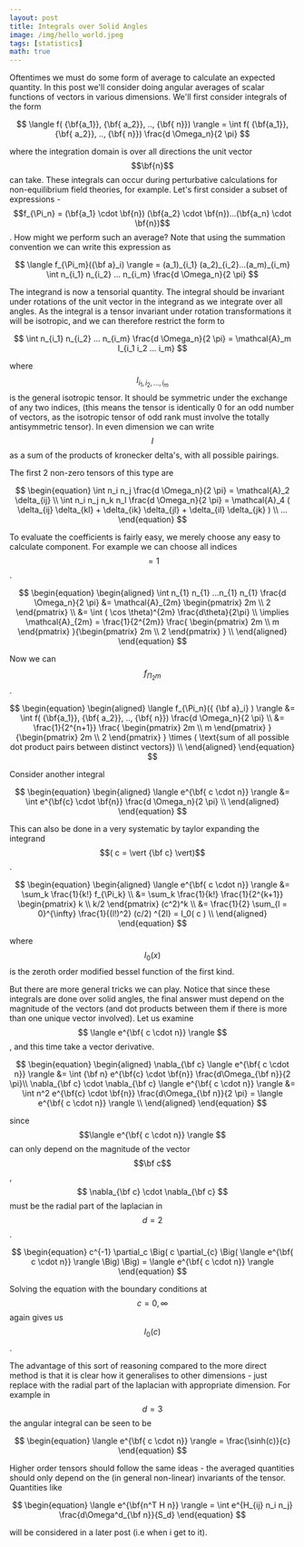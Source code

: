 ```yaml
---
layout: post
title: Integrals over Solid Angles
image: /img/hello_world.jpeg
tags: [statistics]
math: true
---
```



<script src='https://cdnjs.cloudflare.com/ajax/libs/mathjax/2.7.5/MathJax.js?config=TeX-MML-AM_CHTML' async></script>

Oftentimes we must do some form of average to calculate an expected quantity. In this post we'll consider doing angular averages of scalar functions of vectors in various dimensions. We'll first consider integrals of the form

$$
	\langle f( {\bf{a_1}}, {\bf{ a_2}}, .., {\bf{ n}}) \rangle = \int f( {\bf{a_1}}, {\bf{ a_2}}, .., {\bf{ n}}) \frac{d \Omega_n}{2 \pi}
$$

where the integration domain is over all directions the unit vector $$\bf{n}$$ can take. These integrals can occur during perturbative calculations for non-equilibrium field theories, for example. Let's first consider a subset of expressions - $$f_{\Pi_n} = (\bf{a_1} \cdot \bf{n}) (\bf{a_2} \cdot \bf{n})...(\bf{a_n} \cdot \bf{n})$$. How might we perform such an average? Note that using the summation convention we can write this expression as

$$
	\langle	f_{\Pi_m}({\bf a}_i) \rangle = (a_1)_{i_1} (a_2)_{i_2}...(a_m)_{i_m} \int n_{i_1} n_{i_2} ... n_{i_m} \frac{d \Omega_n}{2 \pi}
$$

The integrand is now a tensorial quantity. The integral should be invariant under rotations of the unit vector in the integrand as we integrate over all angles. As the integral is a tensor invariant under rotation transformations it will be isotropic, and we can therefore restrict the form to

$$
	 \int n_{i_1} n_{i_2} ... n_{i_m} \frac{d \Omega_n}{2 \pi} = \mathcal{A}_m I_{i_1 i_2 ... i_m}
$$

where $$I_{i_1, i_2, ...,i_m}$$ is the general isotropic tensor. It should be symmetric under the exchange of  any two indices, (this means the tensor is identically 0 for an odd number of vectors, as the isotropic tensor of odd rank must involve the totally antisymmetric tensor). In even dimension we can write $$I$$ as a sum of the products of kronecker delta's, with all possible pairings. 

The first 2 non-zero tensors of this type are

$$
\begin{equation}
	 \int n_i n_j \frac{d \Omega_n}{2 \pi} = \mathcal{A}_2 \delta_{ij} \\
	 \int n_i n_j n_k n_l \frac{d \Omega_n}{2 \pi} = \mathcal{A}_4 (  \delta_{ij} \delta_{kl} + \delta_{ik} \delta_{jl} + \delta_{il} \delta_{jk} ) \\
...
\end{equation}
$$

To evaluate the coefficients is fairly easy, we merely choose any easy to calculate component. For example we can choose all indices $$= 1$$.

$$
\begin{equation}
\begin{aligned}
	 \int n_{1} n_{1} ...n_{1} n_{1} \frac{d \Omega_n}{2 \pi} &= \mathcal{A}_{2m} \begin{pmatrix} 2m \\ 2 \end{pmatrix} \\
		&= \int ( \cos \theta)^{2m} \frac{d\theta}{2\pi} \\
		 \implies \mathcal{A}_{2m} = \frac{1}{2^{2m}} \frac{ \begin{pmatrix} 2m \\ m \end{pmatrix}  }{\begin{pmatrix} 2m \\ 2 \end{pmatrix} } \\
\end{aligned}
\end{equation}
$$

Now we can $$f_{\Pi_2m}$$.

$$
\begin{equation}
\begin{aligned}
	\langle	f_{\Pi_n}({ {\bf a}_i} ) \rangle &= \int f( {\bf{a_1}}, {\bf{ a_2}}, .., {\bf{ n}}) \frac{d \Omega_n}{2 \pi} \\
		&= \frac{1}{2^{n+1}} \frac{ \begin{pmatrix} 2m \\ m \end{pmatrix}  }{\begin{pmatrix} 2m \\ 2 \end{pmatrix} } \times ( \text{sum of all possible dot product pairs between distinct vectors})  \\
\end{aligned}
\end{equation}
$$


Consider another integral

$$
\begin{equation}
\begin{aligned}
	\langle e^{\bf{ c \cdot n}} \rangle  &= \int e^{\bf{c} \cdot \bf{n}} \frac{d \Omega_n}{2 \pi} \\
\end{aligned}
\end{equation}
$$

This can also be done in a very systematic by taylor expanding the integrand $$( c = \vert {\bf c} \vert)$$.

$$
\begin{equation}
\begin{aligned}
	\langle e^{\bf{ c \cdot n}} \rangle  	&= \sum_k \frac{1}{k!} f_{\Pi_k} \\
			&= \sum_k \frac{1}{k!} \frac{1}{2^{k+1}} \begin{pmatrix} k \\ k/2 \end{pmatrix} (c^2)^k \\
			&= \frac{1}{2} \sum_{l =  0}^{\infty} \frac{1}{(l!)^2} (c/2) ^{2l}  = I_0( c ) \\
\end{aligned}
\end{equation}
$$

where $$I_0(x)$$ is the zeroth order modified bessel function of the first kind.

But there are more general tricks we can play. Notice that since these integrals are done over solid angles, the final answer must depend on the magnitude of the vectors (and dot products between them if there is more than one unique vector involved). Let us examine $$ \langle e^{\bf{ c \cdot n}} \rangle $$, and this time take a vector derivative.

$$
\begin{equation}
\begin{aligned}
	\nabla_{\bf c} \langle e^{\bf{ c \cdot n}} \rangle 			&= \int {\bf n} e^{\bf{c} \cdot \bf{n}} \frac{d\Omega_{\bf n}}{2 \pi}\\
	\nabla_{\bf c}  \cdot \nabla_{\bf c} \langle e^{\bf{ c \cdot n}} \rangle 	&= \int n^2 e^{\bf{c} \cdot \bf{n}} \frac{d\Omega_{\bf n}}{2 \pi} =  \langle e^{\bf{ c \cdot n}} \rangle  \\
\end{aligned}
\end{equation}
$$

since $$\langle e^{\bf{ c \cdot n}} \rangle $$ can only depend on the magnitude of the vector $$\bf c$$, $$ \nabla_{\bf c}  \cdot \nabla_{\bf c} $$ must be the radial part of the laplacian in $$d = 2$$. 

$$
\begin{equation}
	c^{-1} \partial_c \Big( c \partial_{c} \Big( \langle e^{\bf{ c \cdot n}} \rangle  \Big) \Big) = \langle e^{\bf{ c \cdot n}} \rangle 
\end{equation}
$$

Solving the equation with the boundary conditions at $$c = 0, \infty$$ again gives us $$I_0( c )$$.

The advantage of this sort of reasoning compared to the more direct method is that it is clear how it generalises to other dimensions - just replace with the radial part of the laplacian with appropriate dimension. For example in $$d = 3$$ the angular integral can be seen to be

$$
\begin{equation}
	\langle e^{\bf{ c \cdot n}} \rangle = \frac{\sinh(c)}{c}
\end{equation}
$$

Higher order tensors should follow the same ideas - the averaged quantities should only depend on the (in general non-linear) invariants of the tensor. Quantities like

$$
\begin{equation}
	\langle e^{\bf{n^T H n}} \rangle = \int e^{H_{ij} n_i n_j} \frac{d\Omega^d_{\bf n}}{S_d}
\end{equation}
$$

will be considered in a later post (i.e when i get to it).
